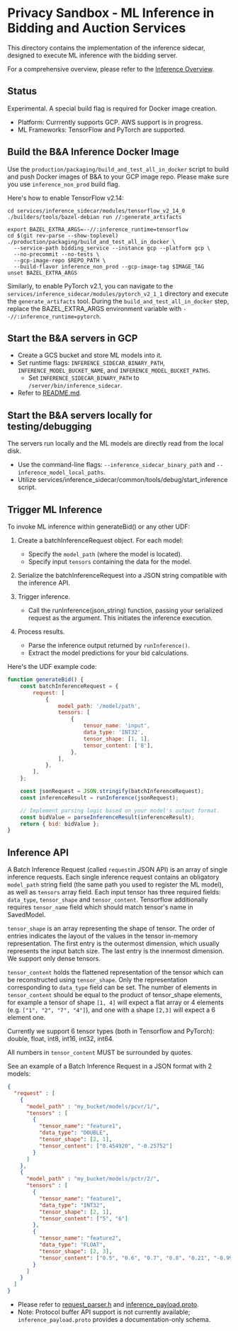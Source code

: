 # Privacy Sandbox - ML Inference in Bidding and Auction Services

This directory contains the implementation of the inference sidecar, designed to execute ML
inference with the bidding server.

For a comprehensive overview, please refer to the
[Inference Overview](https://github.com/privacysandbox/protected-auction-services-docs/blob/main/inference_overview.md).

## Status

Experimental. A special build flag is required for Docker image creation.

-   Platform: Currrently supports GCP. AWS support is in progress.
-   ML Frameworks: TensorFlow and PyTorch are supported.

## Build the B&A Inference Docker Image

Use the `production/packaging/build_and_test_all_in_docker` script to build and push Docker images
of B&A to your GCP image repo. Please make sure you use `inference_non_prod` build flag.

Here's how to enable TensorFlow v2.14:

```shell
cd services/inference_sidecar/modules/tensorflow_v2_14_0
./builders/tools/bazel-debian run //:generate_artifacts

export BAZEL_EXTRA_ARGS=--//:inference_runtime=tensorflow
cd $(git rev-parse --show-toplevel)
./production/packaging/build_and_test_all_in_docker \
  --service-path bidding_service --instance gcp --platform gcp \
  --no-precommit --no-tests \
  --gcp-image-repo $REPO_PATH \
  --build-flavor inference_non_prod --gcp-image-tag $IMAGE_TAG
unset BAZEL_EXTRA_ARGS
```

Similarly, to enable PyTorch v2.1, you can navigate to the
`services/inference_sidecar/modules/pytorch_v2_1_1` directory and execute the `generate_artifacts`
tool. During the `build_and_test_all_in_docker` step, replace the BAZEL_EXTRA_ARGS environment
variable with `--//:inference_runtime=pytorch`.

## Start the B&A servers in GCP

-   Create a GCS bucket and store ML models into it.
-   Set runtime flags: `INFERENCE_SIDECAR_BINARY_PATH`, `INFERENCE_MODEL_BUCKET_NAME`, and
    `INFERENCE_MODEL_BUCKET_PATHS`.
    -   Set `INFERENCE_SIDECAR_BINARY_PATH` to `/server/bin/inference_sidecar`.
-   Refer to
    [README.md](https://github.com/privacysandbox/bidding-auction-servers/tree/main/production/deploy/gcp/terraform/environment/demo/README.md).

## Start the B&A servers locally for testing/debugging

The servers run locally and the ML models are directly read from the local disk.

-   Use the command-line flags: `--inference_sidecar_binary_path` and
    `--inference_model_local_paths`.
-   Utilize services/inference_sidecar/common/tools/debug/start_inference script.

## Trigger ML Inference

To invoke ML inference within generateBid() or any other UDF:

1.  Create a batchInferenceRequest object. For each model:

    -   Specify the `model_path` (where the model is located).
    -   Specify input `tensors` containing the data for the model.

2.  Serialize the batchInferenceRequest into a JSON string compatible with the inference API.

3.  Trigger inference.

    -   Call the runInference(json_string) function, passing your serialized request as the
        argument. This initiates the inference execution.

4.  Process results.
    -   Parse the inference output returned by `runInference()`.
    -   Extract the model predictions for your bid calculations.

Here's the UDF example code:

```javascript
function generateBid() {
    const batchInferenceRequest = {
        request: [
            {
                model_path: '/model/path',
                tensors: [
                    {
                        tensor_name: 'input',
                        data_type: 'INT32',
                        tensor_shape: [1, 1],
                        tensor_content: ['8'],
                    },
                ],
            },
        ],
    };

    const jsonRequest = JSON.stringify(batchInferenceRequest);
    const inferenceResult = runInference(jsonRequest);

    // Implement parsing logic based on your model's output format.
    const bidValue = parseInferenceResult(inferenceResult);
    return { bid: bidValue };
}
```

## Inference API

A Batch Inference Request (called `request`in JSON API) is an array of single inference requests.
Each single inference request contains an obligatory `model_path` string field (the same path you
used to register the ML model), as well as `tensors` array field. Each input tensor has three
required fields: `data_type`, `tensor_shape` and `tensor_content`. Tensorflow additionally requires
`tensor_name` field which should match tensor's name in SavedModel.

`tensor_shape` is an array representing the shape of tensor. The order of entries indicates the
layout of the values in the tensor in-memory representation. The first entry is the outermost
dimension, which usually represents the input batch size. The last entry is the innermost dimension.
We support only dense tensors.

`tensor_content` holds the flattened representation of the tensor which can be reconstructed using
`tensor_shape`. Only the representation corresponding to `data_type` field can be set. The number of
elements in `tensor_content` should be equal to the product of tensor_shape elements, for example a
tensor of shape `[1, 4]` will expect a flat array or 4 elements (e.g. `["1", "2", "7", "4"]`), and
one with a shape `[2,3]` will expect a 6 element one.

Currently we support 6 tensor types (both in Tensorflow and PyTorch): double, float, int8, int16,
int32, int64.

All numbers in `tensor_content` MUST be surrounded by quotes.

See an example of a Batch Inference Request in a JSON format with 2 models:

```json
{
  "request" : [
    {
      "model_path" : "my_bucket/models/pcvr/1/",
      "tensors" : [
        {
          "tensor_name": "feature1",
          "data_type": "DOUBLE",
          "tensor_shape": [2, 1],
          "tensor_content": ["0.454920", "-0.25752"]
        }
      ]
    },
    {
      "model_path" : "my_bucket/models/pctr/2/",
      "tensors" : [
        {
          "tensor_name": "feature1",
          "data_type": "INT32",
          "tensor_shape": [2, 1],
          "tensor_content": ["5", "6"]
        },
        {
          "tensor_name": "feature2",
          "data_type": "FLOAT",
          "tensor_shape": [2, 3],
          "tensor_content": ["0.5", "0.6", "0.7", "0.8". "0.21", "-0.99"]
        }
      ]
    }
  ]
}
```

-   Please refer to
    [request_parser.h](https://github.com/privacysandbox/bidding-auction-servers/tree/main/services/inference_sidecar/common/utils/request_parser.h)
    and
    [inference_payload.proto](https://github.com/privacysandbox/bidding-auction-servers/tree/main/services/inference_sidecar/common/proto/inference_payload.proto).
-   Note: Protocol buffer API support is not currently available; `inference_payload.proto` provides
    a documentation-only schema.
